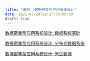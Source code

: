 ```yaml
---
title: "编程::数据密集型应用系统设计"
date: 2021-03-24T19:27:56+08:00
draft: true
---
```


[数据密集型应用系统设计::数据系统基础](../../notes/designing_data_intensive_application_foundations_of_data_systems)

[数据密集型应用系统设计::分布式数据系统](../../notes/designing_data_intensive_application_distributed_data)

[数据密集型应用系统设计::派生数据](../../notes/designing_data_intensive_application_derived_data)
